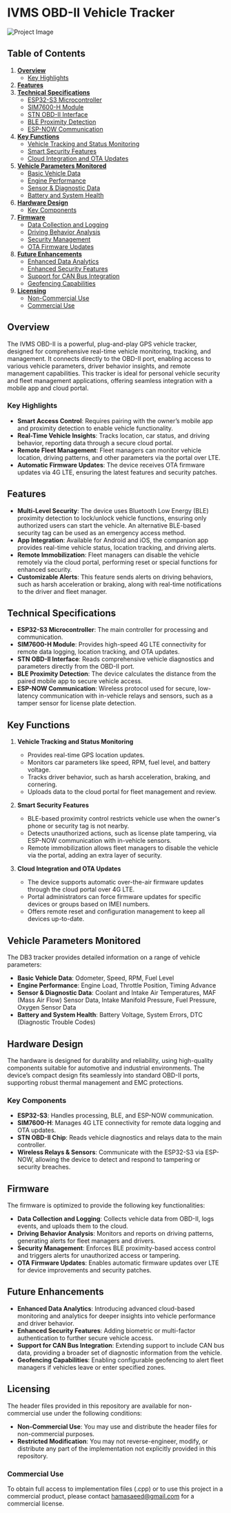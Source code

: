 # IVMS OBD-II Vehicle Tracker

![Project Image](https://drive.google.com/uc?export=view&id=15xmFmcu_6ijC77EyhqKIXPR4fQtI_uQ0) 

## Table of Contents

1. **[Overview](#overview)**  
   - [Key Highlights](#key-highlights)  
2. **[Features](#features)**  
3. **[Technical Specifications](#technical-specifications)**  
   - [ESP32-S3 Microcontroller](#esp32-s3-microcontroller)  
   - [SIM7600-H Module](#sim7600-h-module)  
   - [STN OBD-II Interface](#stn-obd-ii-interface)  
   - [BLE Proximity Detection](#ble-proximity-detection)  
   - [ESP-NOW Communication](#esp-now-communication)  
4. **[Key Functions](#key-functions)**  
   - [Vehicle Tracking and Status Monitoring](#vehicle-tracking-and-status-monitoring)  
   - [Smart Security Features](#smart-security-features)  
   - [Cloud Integration and OTA Updates](#cloud-integration-and-ota-updates)  
5. **[Vehicle Parameters Monitored](#vehicle-parameters-monitored)**  
   - [Basic Vehicle Data](#basic-vehicle-data)  
   - [Engine Performance](#engine-performance)  
   - [Sensor & Diagnostic Data](#sensor--diagnostic-data)  
   - [Battery and System Health](#battery-and-system-health)  
6. **[Hardware Design](#hardware-design)**  
   - [Key Components](#key-components)  
7. **[Firmware](#firmware)**  
   - [Data Collection and Logging](#data-collection-and-logging)  
   - [Driving Behavior Analysis](#driving-behavior-analysis)  
   - [Security Management](#security-management)  
   - [OTA Firmware Updates](#ota-firmware-updates)  
8. **[Future Enhancements](#future-enhancements)**  
   - [Enhanced Data Analytics](#enhanced-data-analytics)  
   - [Enhanced Security Features](#enhanced-security-features)  
   - [Support for CAN Bus Integration](#support-for-can-bus-integration)  
   - [Geofencing Capabilities](#geofencing-capabilities)  
9. **[Licensing](#licensing)**  
   - [Non-Commercial Use](#non-commercial-use)  
   - [Commercial Use](#commercial-use)  

## Overview
The IVMS OBD-II is a powerful, plug-and-play GPS vehicle tracker, designed for comprehensive real-time vehicle monitoring, tracking, and management. It connects directly to the OBD-II port, enabling access to various vehicle parameters, driver behavior insights, and remote management capabilities. This tracker is ideal for personal vehicle security and fleet management applications, offering seamless integration with a mobile app and cloud portal.

### Key Highlights
- **Smart Access Control**: Requires pairing with the owner’s mobile app and proximity detection to enable vehicle functionality.
- **Real-Time Vehicle Insights**: Tracks location, car status, and driving behavior, reporting data through a secure cloud portal.
- **Remote Fleet Management**: Fleet managers can monitor vehicle location, driving patterns, and other parameters via the portal over LTE.
- **Automatic Firmware Updates**: The device receives OTA firmware updates via 4G LTE, ensuring the latest features and security patches.

## Features

- **Multi-Level Security**: The device uses Bluetooth Low Energy (BLE) proximity detection to lock/unlock vehicle functions, ensuring only authorized users can start the vehicle. An alternative BLE-based security tag can be used as an emergency access method.
- **App Integration**: Available for Android and iOS, the companion app provides real-time vehicle status, location tracking, and driving alerts.
- **Remote Immobilization**: Fleet managers can disable the vehicle remotely via the cloud portal, performing reset or special functions for enhanced security.
- **Customizable Alerts**: This feature sends alerts on driving behaviors, such as harsh acceleration or braking, along with real-time notifications to the driver and fleet manager.

## Technical Specifications

- **ESP32-S3 Microcontroller**: The main controller for processing and communication.
- **SIM7600-H Module**: Provides high-speed 4G LTE connectivity for remote data logging, location tracking, and OTA updates.
- **STN OBD-II Interface**: Reads comprehensive vehicle diagnostics and parameters directly from the OBD-II port.
- **BLE Proximity Detection**: The device calculates the distance from the paired mobile app to secure vehicle access.
- **ESP-NOW Communication**: Wireless protocol used for secure, low-latency communication with in-vehicle relays and sensors, such as a tamper sensor for license plate detection.

## Key Functions

1. **Vehicle Tracking and Status Monitoring**
   - Provides real-time GPS location updates.
   - Monitors car parameters like speed, RPM, fuel level, and battery voltage.
   - Tracks driver behavior, such as harsh acceleration, braking, and cornering.
   - Uploads data to the cloud portal for fleet management and review.

2. **Smart Security Features**
   - BLE-based proximity control restricts vehicle use when the owner's phone or security tag is not nearby.
   - Detects unauthorized actions, such as license plate tampering, via ESP-NOW communication with in-vehicle sensors.
   - Remote immobilization allows fleet managers to disable the vehicle via the portal, adding an extra layer of security.

3. **Cloud Integration and OTA Updates**
   - The device supports automatic over-the-air firmware updates through the cloud portal over 4G LTE.
   - Portal administrators can force firmware updates for specific devices or groups based on IMEI numbers.
   - Offers remote reset and configuration management to keep all devices up-to-date.

## Vehicle Parameters Monitored
The DB3 tracker provides detailed information on a range of vehicle parameters:

- **Basic Vehicle Data**: Odometer, Speed, RPM, Fuel Level
- **Engine Performance**: Engine Load, Throttle Position, Timing Advance
- **Sensor & Diagnostic Data**: Coolant and Intake Air Temperatures, MAF (Mass Air Flow) Sensor Data, Intake Manifold Pressure, Fuel Pressure, Oxygen Sensor Data
- **Battery and System Health**: Battery Voltage, System Errors, DTC (Diagnostic Trouble Codes)

## Hardware Design
The hardware is designed for durability and reliability, using high-quality components suitable for automotive and industrial environments. The device’s compact design fits seamlessly into standard OBD-II ports, supporting robust thermal management and EMC protections.

### Key Components
- **ESP32-S3**: Handles processing, BLE, and ESP-NOW communication.
- **SIM7600-H**: Manages 4G LTE connectivity for remote data logging and OTA updates.
- **STN OBD-II Chip**: Reads vehicle diagnostics and relays data to the main controller.
- **Wireless Relays & Sensors**: Communicate with the ESP32-S3 via ESP-NOW, allowing the device to detect and respond to tampering or security breaches.

## Firmware
The firmware is optimized to provide the following key functionalities:

- **Data Collection and Logging**: Collects vehicle data from OBD-II, logs events, and uploads them to the cloud.
- **Driving Behavior Analysis**: Monitors and reports on driving patterns, generating alerts for fleet managers and drivers.
- **Security Management**: Enforces BLE proximity-based access control and triggers alerts for unauthorized access or tampering.
- **OTA Firmware Updates**: Enables automatic firmware updates over LTE for device improvements and security patches.

## Future Enhancements
- **Enhanced Data Analytics**: Introducing advanced cloud-based monitoring and analytics for deeper insights into vehicle performance and driver behavior.
- **Enhanced Security Features**: Adding biometric or multi-factor authentication to further secure vehicle access.
- **Support for CAN Bus Integration**: Extending support to include CAN bus data, providing a broader set of diagnostic information from the vehicle.
- **Geofencing Capabilities**: Enabling configurable geofencing to alert fleet managers if vehicles leave or enter specified zones.


## Licensing
The header files provided in this repository are available for non-commercial use under the following conditions:

- **Non-Commercial Use**: You may use and distribute the header files for non-commercial purposes.
- **Restricted Modification**: You may not reverse-engineer, modify, or distribute any part of the implementation not explicitly provided in this repository.

### Commercial Use
To obtain full access to implementation files (.cpp) or to use this project in a commercial product, please contact [hamasaeed@gmail.com](mailto:hamasaeed@gmail.com) for a commercial license.
